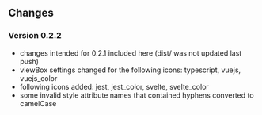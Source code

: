 ## Changes
### Version 0.2.2

* changes intended for 0.2.1 included here (dist/ was not updated last push)
* viewBox settings changed for the following icons: typescript, vuejs, vuejs_color
* following icons added: jest, jest_color, svelte, svelte_color
* some invalid style attribute names that contained hyphens converted to camelCase


